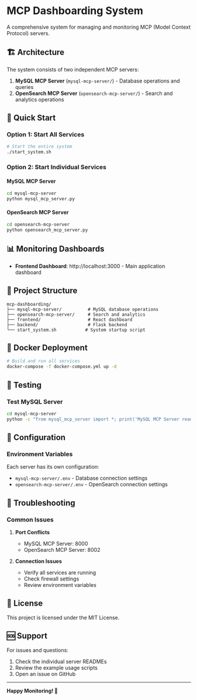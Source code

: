 # MCP Dashboarding System

A comprehensive system for managing and monitoring MCP (Model Context Protocol) servers.

## 🏗️ Architecture

The system consists of two independent MCP servers:

1. **MySQL MCP Server** (`mysql-mcp-server/`) - Database operations and queries
2. **OpenSearch MCP Server** (`opensearch-mcp-server/`) - Search and analytics operations

## 🚀 Quick Start

### Option 1: Start All Services
```bash
# Start the entire system
./start_system.sh
```

### Option 2: Start Individual Services

#### MySQL MCP Server
```bash
cd mysql-mcp-server
python mysql_mcp_server.py
```

#### OpenSearch MCP Server
```bash
cd opensearch-mcp-server
python opensearch_mcp_server.py
```

## 📊 Monitoring Dashboards

- **Frontend Dashboard**: http://localhost:3000 - Main application dashboard

## 📁 Project Structure

```
mcp-dashboarding/
├── mysql-mcp-server/          # MySQL database operations
├── opensearch-mcp-server/     # Search and analytics
├── frontend/                  # React dashboard
├── backend/                   # Flask backend
└── start_system.sh           # System startup script
```

## 🐳 Docker Deployment

```bash
# Build and run all services
docker-compose -f docker-compose.yml up -d
```

## 🧪 Testing

### Test MySQL Server
```bash
cd mysql-mcp-server
python -c "from mysql_mcp_server import *; print('MySQL MCP Server ready')"
```

## 📝 Configuration

### Environment Variables
Each server has its own configuration:
- `mysql-mcp-server/.env` - Database connection settings
- `opensearch-mcp-server/.env` - OpenSearch connection settings

## 🔧 Troubleshooting

### Common Issues

1. **Port Conflicts**
   - MySQL MCP Server: 8000
   - OpenSearch MCP Server: 8002

2. **Connection Issues**
   - Verify all services are running
   - Check firewall settings
   - Review environment variables

## 📄 License

This project is licensed under the MIT License.

## 🆘 Support

For issues and questions:
1. Check the individual server READMEs
2. Review the example usage scripts
3. Open an issue on GitHub

---

**Happy Monitoring! 🚀**